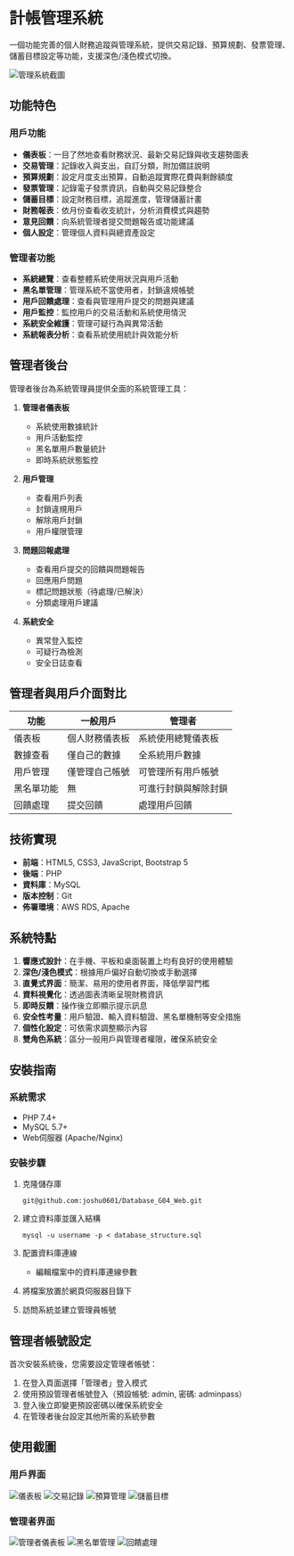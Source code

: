 # 計帳管理系統

一個功能完善的個人財務追蹤與管理系統，提供交易記錄、預算規劃、發票管理、儲蓄目標設定等功能，支援深色/淺色模式切換。

![管理系統截圖](screenshots/dashboard.png)

## 功能特色

### 用戶功能
- **儀表板**：一目了然地查看財務狀況、最新交易記錄與收支趨勢圖表
- **交易管理**：記錄收入與支出，自訂分類，附加備註說明
- **預算規劃**：設定月度支出預算，自動追蹤實際花費與剩餘額度
- **發票管理**：記錄電子發票資訊，自動與交易記錄整合
- **儲蓄目標**：設定財務目標，追蹤進度，管理儲蓄計畫
- **財務報表**：依月份查看收支統計，分析消費模式與趨勢
- **意見回饋**：向系統管理者提交問題報告或功能建議
- **個人設定**：管理個人資料與總資產設定

### 管理者功能
- **系統總覽**：查看整體系統使用狀況與用戶活動
- **黑名單管理**：管理系統不當使用者，封鎖違規帳號
- **用戶回饋處理**：查看與管理用戶提交的問題與建議
- **用戶監控**：監控用戶的交易活動和系統使用情況
- **系統安全維護**：管理可疑行為與異常活動
- **系統報表分析**：查看系統使用統計與效能分析

## 管理者後台

管理者後台為系統管理員提供全面的系統管理工具：

1. **管理者儀表板**
   - 系統使用數據統計
   - 用戶活動監控
   - 黑名單用戶數量統計
   - 即時系統狀態監控

2. **用戶管理**
   - 查看用戶列表
   - 封鎖違規用戶
   - 解除用戶封鎖
   - 用戶權限管理

3. **問題回報處理**
   - 查看用戶提交的回饋與問題報告
   - 回應用戶問題
   - 標記問題狀態（待處理/已解決）
   - 分類處理用戶建議

4. **系統安全**
   - 異常登入監控
   - 可疑行為檢測
   - 安全日誌查看

## 管理者與用戶介面對比

| 功能 | 一般用戶 | 管理者 |
|------|---------|--------|
| 儀表板 | 個人財務儀表板 | 系統使用總覽儀表板 |
| 數據查看 | 僅自己的數據 | 全系統用戶數據 |
| 用戶管理 | 僅管理自己帳號 | 可管理所有用戶帳號 |
| 黑名單功能 | 無 | 可進行封鎖與解除封鎖 |
| 回饋處理 | 提交回饋 | 處理用戶回饋 |

## 技術實現

- **前端**：HTML5, CSS3, JavaScript, Bootstrap 5
- **後端**：PHP
- **資料庫**：MySQL
- **版本控制**：Git
- **佈署環境**：AWS RDS, Apache

## 系統特點

1. **響應式設計**：在手機、平板和桌面裝置上均有良好的使用體驗
2. **深色/淺色模式**：根據用戶偏好自動切換或手動選擇
3. **直覺式界面**：簡潔、易用的使用者界面，降低學習門檻
4. **資料視覺化**：透過圖表清晰呈現財務資訊
5. **即時反饋**：操作後立即顯示提示訊息
6. **安全性考量**：用戶驗證、輸入資料驗證、黑名單機制等安全措施
7. **個性化設定**：可依需求調整顯示內容
8. **雙角色系統**：區分一般用戶與管理者權限，確保系統安全

## 安裝指南

### 系統需求
- PHP 7.4+
- MySQL 5.7+
- Web伺服器 (Apache/Nginx)

### 安裝步驟

1. 克隆儲存庫
   ```
   git@github.com:joshu0601/Database_G04_Web.git
   ```

2. 建立資料庫並匯入結構
   ```
   mysql -u username -p < database_structure.sql
   ```

3. 配置資料庫連線
   - 編輯檔案中的資料庫連線參數

4. 將檔案放置於網頁伺服器目錄下

5. 訪問系統並建立管理員帳號

## 管理者帳號設定

首次安裝系統後，您需要設定管理者帳號：

1. 在登入頁面選擇「管理者」登入模式
2. 使用預設管理者帳號登入（預設帳號: admin, 密碼: adminpass）
3. 登入後立即變更預設密碼以確保系統安全
4. 在管理者後台設定其他所需的系統參數

## 使用截圖

### 用戶界面
![儀表板](screenshots/dashboard.png)
![交易記錄](screenshots/transactions.png)
![預算管理](screenshots/budget.png)
![儲蓄目標](screenshots/saving_goals.png)

### 管理者界面
![管理者儀表板](screenshots/admin_dashboard.png)
![黑名單管理](screenshots/blacklist_management.png)
![回饋處理](screenshots/feedback_management.png)



